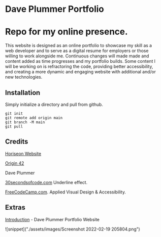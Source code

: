 # Dave Plummer Portfolio
# Repo for my online presence.

This website is designed as an online portfolio to showcase my skill as a web developer and to serve as a digital resume for employers or those willing to work alongside me. Continuous changes will made made and content added as time progresses and my portfolio builds. 
Some content I will be working on is refractoring the code, providing better accessibility, and creating a more dynamic and engaging website with additional and/or new technologies.

## Installation
Simply initialize a directory and pull from github. 
```
git init
git remote add origin main
git branch -M main
git pull
```

## Credits
[Horiseon Website](https://origin-42.github.io/Horiseon-Digital-Marketing/)

[Origin 42](https://github.com/origin-42)

Dave Plummer

[30secondsofcode.com](https://www.30secondsofcode.org/css/s/hover-underline-animation) Underline effect. 

[FreeCodeCamp.com](https://www.freecodecamp.org/learn). Applied Visual Design & Accessibility.

## Extras

[Introduction](https://origin-42.github.io/Dave-Plummer-Portfolio/) - Dave Plummer Portfolio Website

![snippet]("./assets/images/Screenshot 2022-02-19 205804.png")
